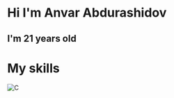 <h1>Hi I'm Anvar Abdurashidov </h1>
<h2>I'm 21 years old </h2>

# My skills

![C](https://img.shields.io/badge/c-%2300599C.svg?style=for-the-badge&logo=c&logoColor=white)
